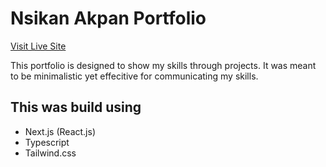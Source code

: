 # Nsikan Akpan Portfolio

[Visit Live Site](https://nsikan-portfolio.vercel.app/)

This portfolio is designed to show my skills through projects. It was meant to be minimalistic yet effecitive for communicating my skills.

## This was build using

- Next.js (React.js)
- Typescript
- Tailwind.css
